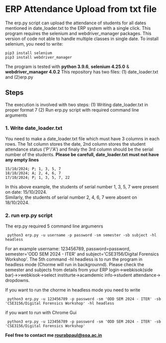 # ERP Attendance Upload from txt file
The erp.py script can upload the attendance of students for all dates mentioned in date_loader.txt to the ERP system with a single click. This program requires the selenium and webdriver_manager packages. This version of code not able to handle multiple classes in single date. To install selenium, you need to write:
```
pip3 install selenium
pip3 install webdriver_manager
```
The program is tested with <b>python 3.9.6</b>, <b>selenium 4.25.0</b> & <b>webdriver_manager 4.0.2</b>
This repository has two files: (1) date_loader.txt and (2)erp.py
## Steps
The execution is involved with two steps: (1) Writing date_loader.txt in proper format 7 (2) Run erp.py script with required command line arguments
### 1. Write date_loader.txt
You need to make a date_loader.txt file which must have 3 columns in each rows. The 1st column stores the date, 2nd column stores the student attendance status ('P'/'A') and finaly the 3rd column should be the serial number of the students. <b>Please be carefull, date_loader.txt must not have any empty lines</b>
```
15/10/2024; P; 1, 3, 5, 7
18/10/2024; A; 2, 4, 6, 7
17/10/2024; P; 1, 3, 5, 7, 22
```
In this above example, the students of serial number 1, 3, 5, 7 were present on date: 15/10/2024.<br>
Similarly, the students of serial number 2, 4, 6, 7 were absent on 18/10/2024.

### 2. run erp.py script
The erp.py required 5 command line argumenrs
```
 python3 erp.py -u username -p password -sm semester -sb subject -hl headless
```
For an example username: 123456789, password=password, semester='ODD SEM 2024 - ITER' and subject='CSE3156/Digital Forensics Workshop'. The 5th command -hl headless is to run the program in headless mode (Chorme will run in backgrounnd). Please check the semester and subjects from details from your ERP login->webkisok(side bar)->>webkisok->select institurte->acamdemic info->student attendance-> dropdowns.

If you want to run the chorme in headless mode you need to write
```
 python3 erp.py -u 123456789 -p password -sm 'ODD SEM 2024 - ITER' -sb 'CSE3156/Digital Forensics Workshop' -hl headless
```
if you want to run with Chrome Gui
```
 python3 erp.py -u 123456789 -p password -sm 'ODD SEM 2024 - ITER' -sb 'CSE3156/Digital Forensics Workshop'
```
<b>Feel free to contact me rourabpaul@soa.ac.in</b>

